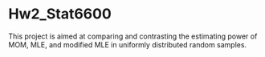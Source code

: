 # Hw2_Stat6600
This project is aimed at comparing and contrasting the estimating power of MOM, MLE, and modified MLE in uniformly distributed random samples.
